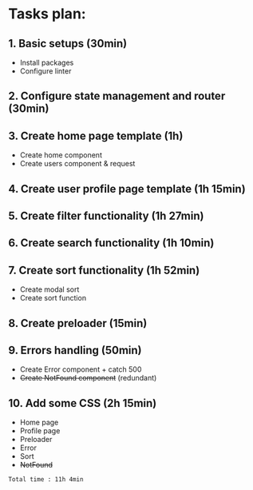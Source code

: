 # Tasks plan:
## 1. Basic setups (30min)
- Install packages
- Configure linter
## 2. Configure state management and router (30min)
## 3. Create home page template (1h)
- Create home component
- Create users component & request
## 4. Create user profile page template (1h 15min)
## 5. Create filter functionality (1h 27min)
## 6. Create search functionality (1h 10min)
## 7. Create sort functionality (1h 52min)
- Create modal sort
- Create sort function
## 8. Create preloader (15min)
## 9. Errors handling (50min)
- Create Error component + catch 500
- ~~Create NotFound component~~ (redundant)
## 10. Add some CSS (2h 15min)
- Home page
- Profile page
- Preloader
- Error
- Sort
- ~~NotFound~~

`Total time : 11h 4min`